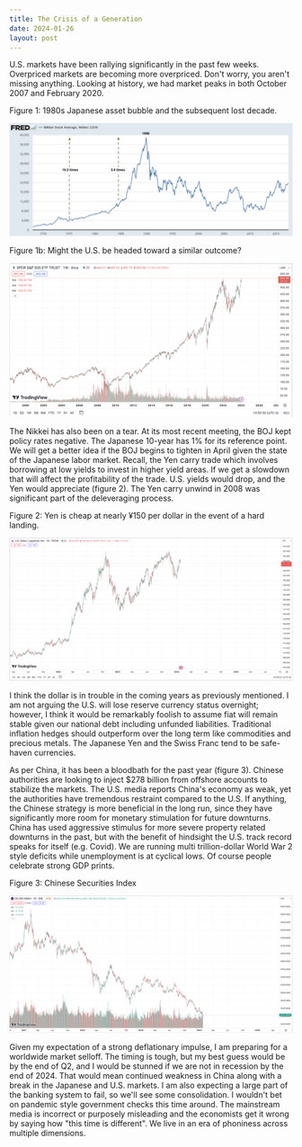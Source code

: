```yaml
---
title: The Crisis of a Generation
date: 2024-01-26
layout: post
---
```


U.S. markets have been rallying significantly in the past few weeks.
Overpriced markets are becoming more overpriced. 
Don't worry, you aren't missing anything.
Looking at history, we had market peaks in both October 2007 and February 2020. 

Figure 1: 1980s Japanese asset bubble and the subsequent lost decade. 

![Japan80s](/assets/images/JapanBubble.png)

Figure 1b: Might the U.S. be headed toward a similar outcome? 

![USBubble](/assets/images/USBubble.png)

The Nikkei has also been on a tear. 
At its most recent meeting, the BOJ kept policy rates negative.
The Japanese 10-year has 1% for its reference point. 
We will get a better idea if the BOJ begins to tighten in April given the state of the Japanese labor market. 
Recall, the Yen carry trade which involves borrowing at low yields to invest in higher yield areas. 
If we get a slowdown that will affect the profitability of the trade.
U.S. yields would drop, and the Yen would appreciate (figure 2). 
The Yen carry unwind in 2008 was significant part of the deleveraging process. 

Figure 2: Yen is cheap at nearly ¥150 per dollar in the event of a hard landing.  

![yen](/assets/images/yen.png)

I think the dollar is in trouble in the coming years as previously mentioned. 
I am not arguing the U.S. will lose reserve currency status overnight; however, I think it would be remarkably foolish to assume fiat will remain stable given our national debt including unfunded liabilities. 
Traditional inflation hedges should outperform over the long term like commodities and precious metals.
The Japanese Yen and the Swiss Franc tend to be safe-haven currencies. 

As per China, it has been a bloodbath for the past year (figure 3). 
Chinese authorities are looking to inject $278 billion from offshore accounts to stabilize the markets.
The U.S. media reports China's economy as weak, yet the authorities have tremendous restraint compared to the U.S.
If anything, the Chinese strategy is more beneficial in the long run, since they have significantly more room for monetary stimulation for future downturns. 
China has used aggressive stimulus for more severe property related downturns in the past, but with the benefit of hindsight the U.S. track record speaks for itself (e.g. Covid). 
We are running multi trillion-dollar World War 2 style deficits while unemployment is at cyclical lows. 
Of course people celebrate strong GDP prints. 

Figure 3: Chinese Securities Index

![CSI300](/assets/images/CSI300.png)

Given my expectation of a strong deflationary impulse, I am preparing for a worldwide market selloff.
The timing is tough, but my best guess would be by the end of Q2, and I would be stunned if we are not in recession by the end of 2024. 
That would mean continued weakness in China along with a break in the Japanese and U.S. markets.
I am also expecting a large part of the banking system to fail, so we'll see some consolidation.
I wouldn't bet on pandemic style government checks this time around.
The mainstream media is incorrect or purposely misleading and the economists get it wrong by saying how "this time is different".
We live in an era of phoniness across multiple dimensions.
